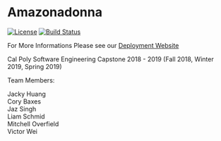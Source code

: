 # Amazonadonna
[![License](https://img.shields.io/badge/License-Apache%202.0-blue.svg)](http://www.apache.org/licenses/LICENSE-2.0)
[![Build Status](https://travis-ci.org/MadeWithPaper/Amazonadonna.svg?branch=master)](https://travis-ci.org/MadeWithPaper/Amazonadonna)

For More Informations Please see our [Deployment Website](https://amazonadonna.gitbook.io/project/)


Cal Poly Software Engineering Capstone 2018 - 2019 (Fall 2018, Winter 2019, Spring 2019)

Team Members:

Jacky Huang\
Cory Baxes\
Jaz Singh\
Liam Schmid\
Mitchell Overfield\
Victor Wei
